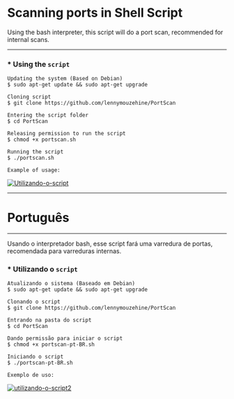 # Scanning ports in Shell Script
Using the bash interpreter, this script will do a port scan, recommended for internal scans.

***

### * Using the `script`

```
Updating the system (Based on Debian)
$ sudo apt-get update && sudo apt-get upgrade

Cloning script
$ git clone https://github.com/lennymouzehine/PortScan

Entering the script folder
$ cd PortScan

Releasing permission to run the script
$ chmod +x portscan.sh

Running the script
$ ./portscan.sh

Example of usage: 
```
<a href="https://ibb.co/hKDq8bv"><img src="https://i.ibb.co/P5wSCK8/Utilizando-o-script.png" alt="Utilizando-o-script" border="0"></a>

***
# Português
***
Usando o interpretador bash, esse script fará uma varredura de portas, recomendada para varreduras internas.

### * Utilizando o `script`

```
Atualizando o sistema (Baseado em Debian)
$ sudo apt-get update && sudo apt-get upgrade

Clonando o script
$ git clone https://github.com/lennymouzehine/PortScan

Entrando na pasta do script
$ cd PortScan

Dando permissão para iniciar o script
$ chmod +x portscan-pt-BR.sh

Iniciando o script
$ ./portscan-pt-BR.sh

Exemplo de uso:
```
<a href="https://ibb.co/2MPSkRS"><img src="https://i.ibb.co/5jvkRCk/utilizando-o-script2.png" alt="utilizando-o-script2" border="0"></a>
